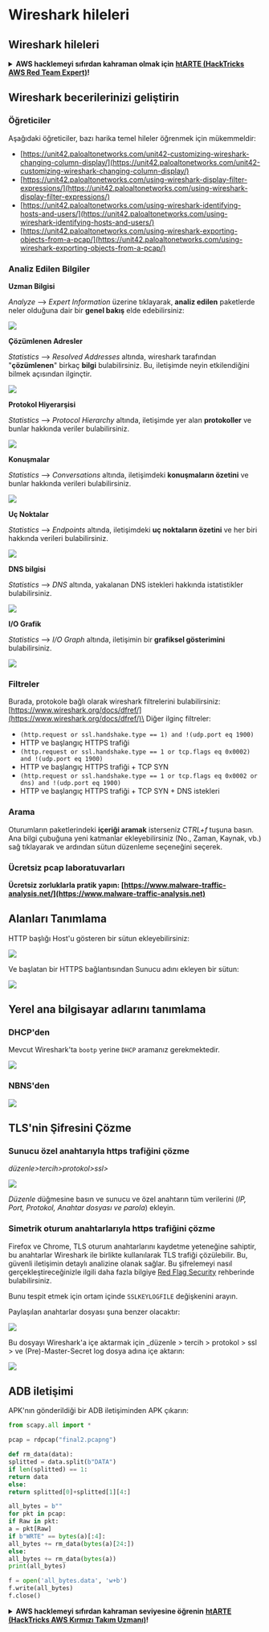 # Wireshark hileleri

## Wireshark hileleri

<details>

<summary><strong>AWS hacklemeyi sıfırdan kahraman olmak için</strong> <a href="https://training.hacktricks.xyz/courses/arte"><strong>htARTE (HackTricks AWS Red Team Expert)</strong></a><strong>!</strong></summary>

HackTricks'ı desteklemenin diğer yolları:

* Şirketinizi HackTricks'te **reklamınızı görmek** veya **HackTricks'i PDF olarak indirmek** için [**ABONELİK PLANLARI**](https://github.com/sponsors/carlospolop)'na göz atın!
* [**Resmi PEASS & HackTricks ürünlerini**](https://peass.creator-spring.com) edinin
* Özel [**NFT'lerden**](https://opensea.io/collection/the-peass-family) oluşan koleksiyonumuz olan [**The PEASS Family**](https://opensea.io/collection/the-peass-family)'yi keşfedin
* 💬 [**Discord grubuna**](https://discord.gg/hRep4RUj7f) veya [**telegram grubuna**](https://t.me/peass) **katılın** veya **Twitter** 🐦 [**@hacktricks_live**](https://twitter.com/hacktricks_live)'ı takip edin.
* **Hacking hilelerinizi** [**HackTricks**](https://github.com/carlospolop/hacktricks) ve [**HackTricks Cloud**](https://github.com/carlospolop/hacktricks-cloud) github reposuna **PR göndererek** paylaşın.

</details>

## Wireshark becerilerinizi geliştirin

### Öğreticiler

Aşağıdaki öğreticiler, bazı harika temel hileler öğrenmek için mükemmeldir:

* [https://unit42.paloaltonetworks.com/unit42-customizing-wireshark-changing-column-display/](https://unit42.paloaltonetworks.com/unit42-customizing-wireshark-changing-column-display/)
* [https://unit42.paloaltonetworks.com/using-wireshark-display-filter-expressions/](https://unit42.paloaltonetworks.com/using-wireshark-display-filter-expressions/)
* [https://unit42.paloaltonetworks.com/using-wireshark-identifying-hosts-and-users/](https://unit42.paloaltonetworks.com/using-wireshark-identifying-hosts-and-users/)
* [https://unit42.paloaltonetworks.com/using-wireshark-exporting-objects-from-a-pcap/](https://unit42.paloaltonetworks.com/using-wireshark-exporting-objects-from-a-pcap/)

### Analiz Edilen Bilgiler

**Uzman Bilgisi**

_Analyze_ --> _Expert Information_ üzerine tıklayarak, **analiz edilen** paketlerde neler olduğuna dair bir **genel bakış** elde edebilirsiniz:

![](<../../../.gitbook/assets/image (570).png>)

**Çözümlenen Adresler**

_Statistics_ --> _Resolved Addresses_ altında, wireshark tarafından "**çözümlenen**" birkaç **bilgi** bulabilirsiniz. Bu, iletişimde neyin etkilendiğini bilmek açısından ilginçtir.

![](<../../../.gitbook/assets/image (571).png>)

**Protokol Hiyerarşisi**

_Statistics_ --> _Protocol Hierarchy_ altında, iletişimde yer alan **protokoller** ve bunlar hakkında veriler bulabilirsiniz.

![](<../../../.gitbook/assets/image (572).png>)

**Konuşmalar**

_Statistics_ --> _Conversations_ altında, iletişimdeki **konuşmaların özetini** ve bunlar hakkında verileri bulabilirsiniz.

![](<../../../.gitbook/assets/image (573).png>)

**Uç Noktalar**

_Statistics_ --> _Endpoints_ altında, iletişimdeki **uç noktaların özetini** ve her biri hakkında verileri bulabilirsiniz.

![](<../../../.gitbook/assets/image (575).png>)

**DNS bilgisi**

_Statistics_ --> _DNS_ altında, yakalanan DNS istekleri hakkında istatistikler bulabilirsiniz.

![](<../../../.gitbook/assets/image (577).png>)

**I/O Grafik**

_Statistics_ --> _I/O Graph_ altında, iletişimin bir **grafiksel gösterimini** bulabilirsiniz.

![](<../../../.gitbook/assets/image (574).png>)

### Filtreler

Burada, protokole bağlı olarak wireshark filtrelerini bulabilirsiniz: [https://www.wireshark.org/docs/dfref/](https://www.wireshark.org/docs/dfref/)\
Diğer ilginç filtreler:

* `(http.request or ssl.handshake.type == 1) and !(udp.port eq 1900)`
* HTTP ve başlangıç HTTPS trafiği
* `(http.request or ssl.handshake.type == 1 or tcp.flags eq 0x0002) and !(udp.port eq 1900)`
* HTTP ve başlangıç HTTPS trafiği + TCP SYN
* `(http.request or ssl.handshake.type == 1 or tcp.flags eq 0x0002 or dns) and !(udp.port eq 1900)`
* HTTP ve başlangıç HTTPS trafiği + TCP SYN + DNS istekleri

### Arama

Oturumların paketlerindeki **içeriği aramak** isterseniz _CTRL+f_ tuşuna basın. Ana bilgi çubuğuna yeni katmanlar ekleyebilirsiniz (No., Zaman, Kaynak, vb.) sağ tıklayarak ve ardından sütun düzenleme seçeneğini seçerek.

### Ücretsiz pcap laboratuvarları

**Ücretsiz zorluklarla pratik yapın: [https://www.malware-traffic-analysis.net/](https://www.malware-traffic-analysis.net)**

## Alanları Tanımlama

HTTP başlığı Host'u gösteren bir sütun ekleyebilirsiniz:

![](<../../../.gitbook/assets/image (403).png>)

Ve başlatan bir HTTPS bağlantısından Sunucu adını ekleyen bir sütun:

![](<../../../.gitbook/assets/image (408) (1).png>)

## Yerel ana bilgisayar adlarını tanımlama

### DHCP'den

Mevcut Wireshark'ta `bootp` yerine `DHCP` aramanız gerekmektedir.

![](<../../../.gitbook/assets/image (404).png>)

### NBNS'den

![](<../../../.gitbook/assets/image (405).png>)

## TLS'nin Şifresini Çözme

### Sunucu özel anahtarıyla https trafiğini çözme

_düzenle>tercih>protokol>ssl>_

![](<../../../.gitbook/assets/image (98).png>)

_Düzenle_ düğmesine basın ve sunucu ve özel anahtarın tüm verilerini (_IP, Port, Protokol, Anahtar dosyası ve parola_) ekleyin.

### Simetrik oturum anahtarlarıyla https trafiğini çözme

Firefox ve Chrome, TLS oturum anahtarlarını kaydetme yeteneğine sahiptir, bu anahtarlar Wireshark ile birlikte kullanılarak TLS trafiği çözülebilir. Bu, güvenli iletişimin detaylı analizine olanak sağlar. Bu şifrelemeyi nasıl gerçekleştireceğinizle ilgili daha fazla bilgiye [Red Flag Security](https://redflagsecurity.net/2019/03/10/decrypting-tls-wireshark/) rehberinde bulabilirsiniz.

Bunu tespit etmek için ortam içinde `SSLKEYLOGFILE` değişkenini arayın.

Paylaşılan anahtarlar dosyası şuna benzer olacaktır:

![](<../../../.gitbook/assets/image (99).png>)

Bu dosyayı Wireshark'a içe aktarmak için \_düzenle > tercih > protokol > ssl > ve (Pre)-Master-Secret log dosya adına içe aktarın:

![](<../../../.gitbook/assets/image (100).png>)

## ADB iletişimi

APK'nın gönderildiği bir ADB iletişiminden APK çıkarın:
```python
from scapy.all import *

pcap = rdpcap("final2.pcapng")

def rm_data(data):
splitted = data.split(b"DATA")
if len(splitted) == 1:
return data
else:
return splitted[0]+splitted[1][4:]

all_bytes = b""
for pkt in pcap:
if Raw in pkt:
a = pkt[Raw]
if b"WRTE" == bytes(a)[:4]:
all_bytes += rm_data(bytes(a)[24:])
else:
all_bytes += rm_data(bytes(a))
print(all_bytes)

f = open('all_bytes.data', 'w+b')
f.write(all_bytes)
f.close()
```
<details>

<summary><strong>AWS hacklemeyi sıfırdan kahraman seviyesine öğrenin</strong> <a href="https://training.hacktricks.xyz/courses/arte"><strong>htARTE (HackTricks AWS Kırmızı Takım Uzmanı)</strong></a><strong>!</strong></summary>

HackTricks'ı desteklemenin diğer yolları:

* **Şirketinizi HackTricks'te reklamını görmek isterseniz** veya **HackTricks'i PDF olarak indirmek isterseniz** [**ABONELİK PLANLARI**](https://github.com/sponsors/carlospolop)'na göz atın!
* [**Resmi PEASS & HackTricks ürünlerini**](https://peass.creator-spring.com) edinin
* [**The PEASS Ailesi'ni**](https://opensea.io/collection/the-peass-family) keşfedin, özel [**NFT'lerimiz**](https://opensea.io/collection/the-peass-family) koleksiyonumuz
* 💬 [**Discord grubuna**](https://discord.gg/hRep4RUj7f) veya [**telegram grubuna**](https://t.me/peass) **katılın** veya **Twitter** 🐦 [**@hacktricks_live**](https://twitter.com/hacktricks_live)'ı **takip edin**.
* **Hacking hilelerinizi** [**HackTricks**](https://github.com/carlospolop/hacktricks) ve [**HackTricks Cloud**](https://github.com/carlospolop/hacktricks-cloud) github depolarına **PR göndererek paylaşın**.

</details>
